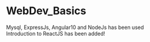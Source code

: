 # WebDev_Basics
Mysql, ExpressJs, Angular10 and NodeJs has been used 
<br>Introduction to ReactJS has been added!
